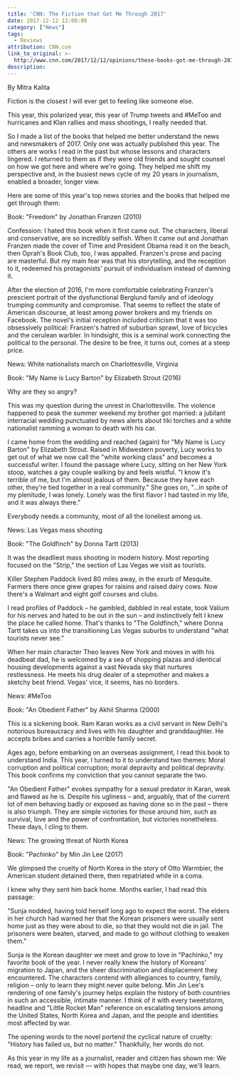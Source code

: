 ```yaml
---
title: 'CNN: The Fiction that Got Me Through 2017'
date: 2017-12-12 12:00:00
category: ["News"]
tags:
  - Reviews
attribution: CNN.com
link_to_original: >-
  http://www.cnn.com/2017/12/12/opinions/these-books-got-me-through-2017-mitra-kalita-opinion/index.html
description:
---
```



By Mitra Kalita

Fiction is the closest I will ever get to feeling like someone else.

This year, this polarized year, this year of Trump tweets and #MeToo and hurricanes and Klan rallies and mass shootings, I really needed that.

So I made a list of the books that helped me better understand the news and newsmakers of 2017. Only one was actually published this year. The others are works I read in the past but whose lessons and characters lingered. I returned to them as if they were old friends and sought counsel on how we got here and where we're going. They helped me shift my perspective and, in the busiest news cycle of my 20 years in journalism, enabled a broader, longer view.

Here are some of this year's top news stories and the books that helped me get through them:

Book: "Freedom" by Jonathan Franzen (2010)

Confession: I hated this book when it first came out. The characters, liberal and conservative, are so incredibly selfish. When it came out and Jonathan Franzen made the cover of Time and President Obama read it on the beach, then Oprah's Book Club, too, I was appalled. Franzen's prose and pacing are masterful. But my main fear was that his storytelling, and the reception to it, redeemed his protagonists' pursuit of individualism instead of damning it.

After the election of 2016, I'm more comfortable celebrating Franzen's prescient portrait of the dysfunctional Berglund family and of ideology trumping community and compromise. That seems to reflect the state of American discourse, at least among power brokers and my friends on Facebook. The novel's initial reception included criticism that it was too obsessively political: Franzen's hatred of suburban sprawl, love of bicycles and the cerulean warbler. In hindsight, this is a seminal work connecting the political to the personal. The desire to be free, it turns out, comes at a steep price.

News: White nationalists march on Charlottesville, Virginia

Book: "My Name is Lucy Barton" by Elizabeth Strout (2016)

Why are they so angry?

This was my question during the unrest in Charlottesville. The violence happened to peak the summer weekend my brother got married: a jubilant interracial wedding punctuated by news alerts about tiki torches and a white nationalist ramming a woman to death with his car.

I came home from the wedding and reached (again) for "My Name is Lucy Barton" by Elizabeth Strout. Raised in Midwestern poverty, Lucy works to get out of what we now call the "white working class" and becomes a successful writer. I found the passage where Lucy, sitting on her New York stoop, watches a gay couple walking by and feels wistful. "I know it's terrible of me, but I'm almost jealous of them. Because they have each other, they're tied together in a real community." She goes on, "…in spite of my plenitude, I was lonely. Lonely was the first flavor I had tasted in my life, and it was always there."

Everybody needs a community, most of all the loneliest among us.

News: Las Vegas mass shooting

Book: "The Goldfinch" by Donna Tartt (2013)

It was the deadliest mass shooting in modern history. Most reporting focused on the "Strip," the section of Las Vegas we visit as tourists.

Killer Stephen Paddock lived 80 miles away, in the exurb of Mesquite. Farmers there once grew grapes for raisins and raised dairy cows. Now there's a Walmart and eight golf courses and clubs.

I read profiles of Paddock – he gambled, dabbled in real estate, took Valium for his nerves and hated to be out in the sun – and instinctively felt I knew the place he called home. That's thanks to "The Goldfinch," where Donna Tartt takes us into the transitioning Las Vegas suburbs to understand "what tourists never see."

When her main character Theo leaves New York and moves in with his deadbeat dad, he is welcomed by a sea of shopping plazas and identical housing developments against a vast Nevada sky that nurtures restlessness. He meets his drug dealer of a stepmother and makes a sketchy best friend. Vegas' vice, it seems, has no borders.

News: #MeToo

Book: "An Obedient Father" by Akhil Sharma (2000)

This is a sickening book. Ram Karan works as a civil servant in New Delhi's notorious bureaucracy and lives with his daughter and granddaughter. He accepts bribes and carries a horrible family secret.

Ages ago, before embarking on an overseas assignment, I read this book to understand India. This year, I turned to it to understand two themes: Moral corruption and political corruption; moral depravity and political depravity. This book confirms my conviction that you cannot separate the two.

"An Obedient Father" evokes sympathy for a sexual predator in Karan, weak and flawed as he is. Despite his ugliness – and, arguably, that of the current lot of men behaving badly or exposed as having done so in the past – there is also triumph. They are simple victories for those around him, such as survival, love and the power of confrontation, but victories nonetheless. These days, I cling to them.

News: The growing threat of North Korea

Book: "Pachinko" by Min Jin Lee (2017)

We glimpsed the cruelty of North Korea in the story of Otto Warmbier, the American student detained there, then repatriated while in a coma.

I knew why they sent him back home. Months earlier, I had read this passage:

"Sunja nodded, having told herself long ago to expect the worst. The elders in her church had warned her that the Korean prisoners were usually sent home just as they were about to die, so that they would not die in jail. The prisoners were beaten, starved, and made to go without clothing to weaken them."

Sunja is the Korean daughter we meet and grow to love in "Pachinko," my favorite book of the year. I never really knew the history of Koreans' migration to Japan, and the sheer discrimination and displacement they encountered. The characters contend with allegiances to country, family, religion – only to learn they might never quite belong. Min Jin Lee's rendering of one family's journey helps explain the history of both countries in such an accessible, intimate manner. I think of it with every tweetstorm, headline and "Little Rocket Man" reference on escalating tensions among the United States, North Korea and Japan, and the people and identities most affected by war.

The opening words to the novel portend the cyclical nature of cruelty: "History has failed us, but no matter." Thankfully, her words do not.

As this year in my life as a journalist, reader and citizen has shown me: We read, we report, we revisit — with hopes that maybe one day, we'll learn.